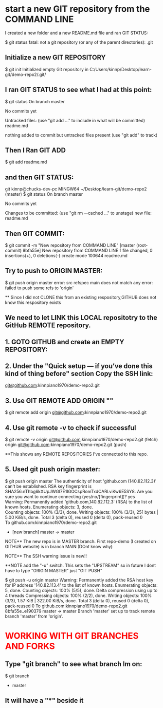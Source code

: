 # start a new GIT repository from the COMMAND LINE

I created a new folder and a new README.md file and ran GIT STATUS:

$ git status
fatal: not a git repository (or any of the parent directories): .git

## Initialize a new GIT REPOSITORY

$ git init
Initialized empty Git repository in C:/Users/kinnp/Desktop/learn-git/demo-repo2/.git/

## I ran GIT STATUS to see what I had at this point:

$ git status
On branch master

No commits yet

Untracked files:
  (use "git add <file>..." to include in what will be committed)
        readme.md

nothing added to commit but untracked files present (use "git add" to track)

## Then I Ran GIT ADD 

$ git add readme.md

## and then GIT STATUS:
git
kinnp@chucks-dev-pc MINGW64 ~/Desktop/learn-git/demo-repo2 (master)
$ git status
On branch master

No commits yet

Changes to be committed:
  (use "git rm --cached <file>..." to unstage)
        new file:   readme.md

## Then GIT COMMIT:

$ git commit -m "New repository from COMMAND LINE"
[master (root-commit) 8bfa55e] New repository from COMMAND LINE
 1 file changed, 0 insertions(+), 0 deletions(-)
 create mode 100644 readme.md

## Try to push to ORIGIN MASTER:

$ git push origin master
error: src refspec main does not match any
error: failed to push some refs to 'origin'

** Since I did not CLONE this from an existing respository,GITHUB does not know this respository exists

## We need to let LINK this LOCAL repositotry to the GitHub REMOTE repository.

## 1. GOTO GITHUB and create an EMPTY REPOSITORY:

## 2. Under the "Quick setup — if you’ve done this kind of thing before" section Copy the SSH link:

git@github.com:kinnpiano1970/demo-repo2.git

## 3. Use GIT REMOTE ADD ORIGIN "<SSH LINK HERE>" 

$ git remote add origin git@github.com:kinnpiano1970/demo-repo2.git

## 4. Use git remote -v to check if successful

$ git remote -v
origin  git@github.com:kinnpiano1970/demo-repo2.git (fetch)
origin  git@github.com:kinnpiano1970/demo-repo2.git (push) 

**This shows any REMOTE REPOSITORIES I've connected to this repo.

## 5. Used git push origin master:

$ git push origin master
The authenticity of host 'github.com (140.82.112.3)' can't be established.
RSA key fingerprint is SHA256:nThbg6kXUpJWGl7E1IGOCspRomTxdCARLviKw6E5SY8.
Are you sure you want to continue connecting (yes/no/[fingerprint])? yes  
Warning: Permanently added 'github.com,140.82.112.3' (RSA) to the list of known hosts.
Enumerating objects: 3, done.      
Counting objects: 100% (3/3), done.
Writing objects: 100% (3/3), 251 bytes | 5.00 KiB/s, done.
Total 3 (delta 0), reused 0 (delta 0), pack-reused 0      
To github.com:kinnpiano1970/demo-repo2.git
 * [new branch]      master -> master

 NOTE** The new repo is in MASTER branch. First repo-demo (I created on GITHUB website) is in branch MAIN (DOnt know why)

 NOTE** The SSH warning issue is new!!

**NOTE add the "-u" switch. This sets the  "UPSTREAM" so in future I dont have to type "ORIGIN MASTER" just "GIT PUSH"

$ git push -u origin master
Warning: Permanently added the RSA host key for IP address '140.82.113.4' to the list of known hosts.
Enumerating objects: 5, done.
Counting objects: 100% (5/5), done.
Delta compression using up to 4 threads
Compressing objects: 100% (2/2), done.
Writing objects: 100% (3/3), 1.57 KiB | 322.00 KiB/s, done.
Total 3 (delta 0), reused 0 (delta 0), pack-reused 0
To github.com:kinnpiano1970/demo-repo2.git
   8bfa55e..e190376  master -> master
Branch 'master' set up to track remote branch 'master' from 'origin'.

# <span style="color:red">WORKING WITH GIT BRANCHES AND FORKS</span>

## Type "git branch" to see what branch Im on:

$ git branch
* master

## It will have a "*" beside it
